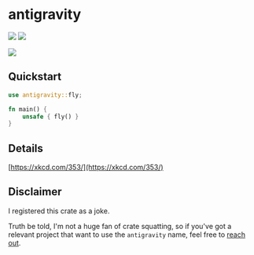 # antigravity

[![](http://meritbadge.herokuapp.com/antigravity)](https://crates.io/crates/antigravity)
[![](https://docs.rs/antigravity/badge.svg)](https://docs.rs/antigravity)

![](https://imgs.xkcd.com/comics/python.png)

## Quickstart

```rust
use antigravity::fly;

fn main() {
    unsafe { fly() }
}
```

## Details

[https://xkcd.com/353/](https://xkcd.com/353/)

## Disclaimer

I registered this crate as a joke.

Truth be told, I'm not a huge fan of crate squatting, so if you've got a relevant project that want to use the `antigravity` name, feel free to [reach out](mailto:daniel@prilik.com).
